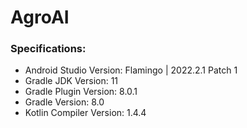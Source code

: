 # AgroAI

### Specifications:
- Android Studio Version:  Flamingo | 2022.2.1 Patch 1
- Gradle JDK Version: 11
- Gradle Plugin Version: 8.0.1
- Gradle Version: 8.0
- Kotlin Compiler Version: 1.4.4
